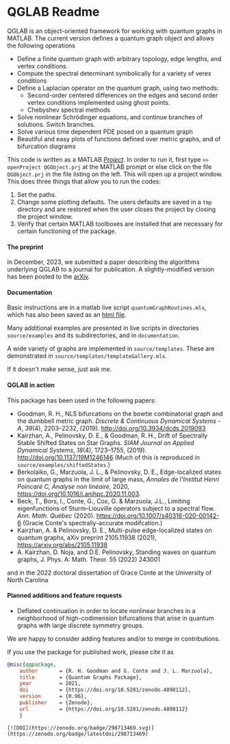 # QGLAB Readme

QGLAB is an object-oriented framework for working with quantum graphs in MATLAB. The current version defines a quantum graph object and allows the following operations

* Define a finite quantum graph with arbitrary topology, edge lengths, and vertex conditions.
* Compute the spectral determinant symbolically for a variety of verex conditions
* Define a Laplacian operator on the quantum graph, using two methods:
   * Second-order centered differences on the edges and second order vertex conditions implemented using ghost points.
   * Chebyshev spectral methods
* Solve nonlinear Schrödinger equations, and continue branches of solutions. Switch branches.
* Solve various time dependent PDE posed on a quantum graph
* Beautiful and easy plots of functions defined over metric graphs, and of bifurcation diagrams

This code is written as a MATLAB [_Project_](https://www.mathworks.com/help/simulink/project-management.html). In order to run it, first type
```>> openProject QGObject.prj``` 
at the MATLAB prompt or else click on the file `QGObject.prj` in the file listing on the left. 
This will open up a project window. This does three things that allow you to run the codes:

1. Set the paths.
2. Change some plotting defaults. The users defaults are saved in a `tmp` directory and are restored when the user closes the project by closing the project window.
3. Verify that certain MATLAB toolboxes are installed that are necessary for certain functioning of the package.

#### The preprint

In December, 2023, we submitted a paper describing the algorithms underlying QGLAB to a journal for publication. A slightly-modified version has been posted to the [arXiv](https://arxiv.org/abs/2401.00561).


#### Documentation

Basic instructions are in a matlab live script `quantumGraphRoutines.mlx`, which has also been saved as an [html file](quantumGraphRoutines.html).

Many additional examples are presented in live scripts in directories `source/examples` and its subdirectories, and in `documentation`.

A wide variety of graphs are implemented in `source/templates`. These are demonstrated in `source/templates/templateGallery.mlx`.

If it doesn't make sense, just ask me.

####  QGLAB in action
This package has been used in the following papers:

* Goodman, R. H., NLS bifurcations on the bowtie combinatorial graph and the dumbbell metric graph. *Discrete & Continuous Dynamical Systems - A*, *39*(4), 2203–2232, (2019). http://doi.org/10.3934/dcds.2019093
* Kairzhan, A., Pelinovsky, D. E., & Goodman, R. H., Drift of Spectrally Stable Shifted States on Star Graphs. *SIAM Journal on Applied Dynamical Systems*, *18*(4), 1723–1755, (2019). http://doi.org/10.1137/19M1246146 (Much of this is reproduced in `source/examples/shiftedStates`.)
* Berkolaiko, G., Marzuola, J. L., & Pelinovsky, D. E., Edge-localized states on quantum graphs in the limit of large mass, _Annales de l'Institut Henri Poincaré C, Analyse non linéaire,_ 2020,  https://doi.org/10.1016/j.anihpc.2020.11.003.
* Beck, T., Bors, I., Conte, G., Cox, G. & Marzuola, J.L., Limiting eigenfunctions of Sturm–Liouville operators subject to a spectral flow. *Ann. Math. Québec* (2020). https://doi.org/10.1007/s40316-020-00142-6 (Gracie Conte's spectrally-accurate modifcation.)
* Kairzhan, A. & Pelinovsky, D. E., Multi-pulse edge-localized states on quantum graphs, aXiv preprint 2105.11938 (2021), https://arxiv.org/abs/2105.11938
* A. Kairzhan, D. Noja, and D.E. Pelinovsky, Standing waves on quantum graphs, J. Phys. A: Math. Theor. 55 (2022) 243001

and in the 2022 doctoral dissertation of Grace Conte at the University of North Carolina

#### Planned additions and feature requests

* Deflated continuation in order to locate nonlinear branches in a neighborhood of high-codimension bifurcations that arise in quantum graphs with large discrete symmetry groups.

We are happy to consider adding features and/or to merge in contributions.

If you use the package for published work, please cite it as

```bibtex
@misc{qgpackage,
    author       = {R. H. Goodman and G. Conte and J. L. Marzuola},
    title        = {Quantum Graphs Package},
    year         = 2021,
    doi          = {https://doi.org/10.5281/zenodo.4898112},
    version      = {0.96},
    publisher    = {Zenodo},
    url          = {https://doi.org/10.5281/zenodo.4898112}
    }
```



```
[![DOI](https://zenodo.org/badge/298713469.svg)](https://zenodo.org/badge/latestdoi/298713469)
```


